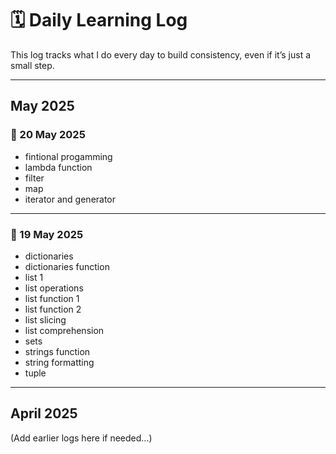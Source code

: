 # 🗓️ Daily Learning Log

This log tracks what I do every day to build consistency, even if it’s just a small step.

---

## May 2025

### 📅 20 May 2025
- fintional progamming
- lambda function
- filter
- map
- iterator and generator

---

### 📅 19 May 2025
- dictionaries
- dictionaries function
- list 1
- list operations
- list function 1
- list function 2
- list slicing
- list comprehension
- sets
- strings function
- string formatting
- tuple
---

## April 2025

(Add earlier logs here if needed...)




